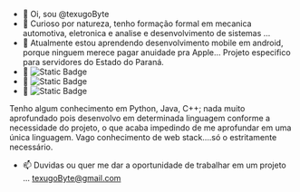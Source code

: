 - 👋 Oi, sou @texugoByte
- 👀 Curioso por natureza, tenho formação formal em mecanica automotiva, eletronica e analise e desenvolvimento de sistemas ...
- 🌱 Atualmente estou aprendendo desenvolvimento mobile em android, porque ninguem merece pagar anuidade pra Apple... Projeto especifico para servidores do Estado do Paraná.
- 💞️ ![Static Badge](https://img.shields.io/badge/Python-light?logo=python)
- 💞️ ![Static Badge](https://img.shields.io/badge/Java-ED8B00?logo=openjdk&logoColor=white)
- 💪 ![Static Badge](https://img.shields.io/badge/C%2B%2B-blue?logo=c%2B%2B&logoColor=white)

 Tenho algum conhecimento em Python, Java, C++; nada muito aprofundado pois desenvolvo em determinada linguagem conforme a necessidade do projeto, o que acaba impedindo de me aprofundar em uma única linguagem. Vago conhecimento de web stack....só o estritamente necessário.
- 📫 Duvidas ou quer me dar a oportunidade de trabalhar em um projeto ... texugoByte@gmail.com

<!---
texugoByte/texugoByte is a ✨ special ✨ repository because its `README.md` (this file) appears on your GitHub profile.
You can click the Preview link to take a look at your changes.
--->
